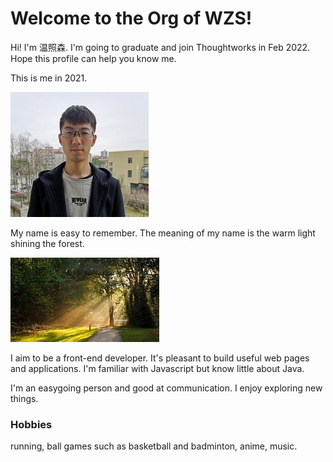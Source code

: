 # Welcome to the Org of WZS!
Hi! I'm 温照森. I'm going to graduate and join Thoughtworks in Feb 2022. Hope this profile can help you know me.

This is me in 2021.

![wzs](pictures/me-2021.jpg)

My name is easy to remember. The meaning of my name is the warm light shining the forest. 

![name](pictures/name-meaning.jpeg)

I aim to be a front-end developer. It's pleasant to build useful web pages and applications. I'm familiar with Javascript but know little about Java. 

I'm an easygoing person and good at communication. I enjoy exploring new things. 

### Hobbies

running, ball games such as basketball and badminton, anime, music. 

